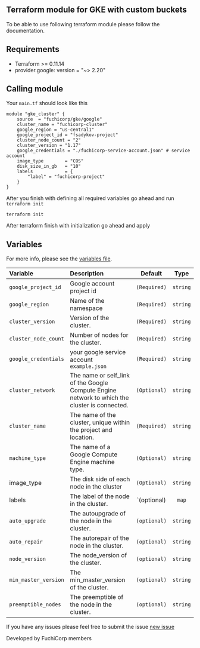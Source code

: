 ## Terraform module for GKE with custom buckets

To be able to use following terraform module please follow the documentation. 


## Requirements

* Terraform >= 0.11.14
* provider.google: version = "~> 2.20"



## Calling module

Your `main.tf` should look like this
```
module "gke_cluster" {
    source  = "fuchicorp/gke/google"
    cluster_name = "fuchicorp-cluster"
    google_region = "us-central1"
    google_project_id = "fsadykov-project"
    cluster_node_count = "2"
    cluster_version = "1.17"
    google_credentials = "./fuchicorp-service-account.json" # service account 
    image_type        = "COS"
    disk_size_in_gb   = "10"
    labels            = {
        "label" = "fuchicorp-project"
    }
}
```

After you finish with defining all required variables go ahead and run `terraform init`

```
terraform init
```

After terraform finish with initialization go ahead and apply 

## Variables

For more info, please see the [variables file](?tab=inputs).

| Variable               | Description                         | Default                                               | Type |
| :--------------------- | :---------------------------------- | :---------------------------------------------------: | :--------------------: |
| `google_project_id` | Google account project id | `(Required)` | `string` |
| `google_region` | Name of the namespace | `(Required)` | `string` |
| `cluster_version` | Version of the cluster. | `(Required)` | `string` |
| `cluster_node_count` | Number of nodes for the cluster. | `(Required)` | `string` |
| `google_credentials` | your google service account `example.json`| `(Required)` | `string` |
| `cluster_network` |The name or self_link of the Google Compute Engine network to which the cluster is connected. | `(Optional)` | `string` |
| `cluster_name` | The name of the cluster, unique within the project and location. | `(Required)` | `string` |
| `machine_type` | The name of a Google Compute Engine machine type. | `(Optional)` | `string` |
| image_type     | The disk side of each node in the cluster         |  `(Optional)`| `string`  |  
| labels         | The label of the node in the cluster.             |  `(optional) | `map`| 
| `auto_upgrade`  |  The autoupgrade of the node in the cluster.     |  `(optional)` |  `string`  |                                         |              |
| `auto_repair`   |  The autorepair of the node in the cluster.      |  `(optional)` |  `string`  |  
| `node_version`   |  The node_version of the  cluster.              |  `(optional)` |  `string`  |  
| `min_master_version`   |  The min_master_version of the cluster.   |  `(optional)` |  `string`  |  
| `preemptible_nodes`   |  The preemptible  of the node in the cluster. |  `(optional)` |  `string`  |  




If you have any issues please feel free to submit the issue [new issue](https://github.com/fuchicorp/terraform-google-gke/issues/new) 

Developed by FuchiCorp members 

